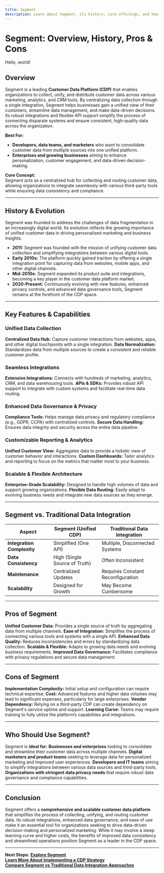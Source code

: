 ```yaml
---
title: Segment
description: Learn about Segment, its history, core offerings, and how it streamlines customer data collection and integration.
---
```


# **Segment: Overview, History, Pros & Cons**

Hello, world!

## **Overview**  
Segment is a leading **Customer Data Platform (CDP)** that enables organizations to collect, unify, and distribute customer data across various marketing, analytics, and CRM tools. By centralizing data collection through a single integration, Segment helps businesses gain a unified view of their customers, streamline data management, and make data-driven decisions. Its robust integrations and flexible API support simplify the process of connecting disparate systems and ensure consistent, high-quality data across the organization.

 **Best For:**  
- **Developers, data teams, and marketers** who want to consolidate customer data from multiple sources into one unified platform.  
- **Enterprises and growing businesses** aiming to enhance personalization, customer engagement, and data-driven decision-making.

 **Core Concept:**  
Segment acts as a centralized hub for collecting and routing customer data, allowing organizations to integrate seamlessly with various third-party tools while ensuring data consistency and compliance.

---

## **History & Evolution**  
Segment was founded to address the challenges of data fragmentation in an increasingly digital world. Its evolution reflects the growing importance of unified customer data in driving personalized marketing and business insights.

- **2011:** Segment was founded with the mission of unifying customer data collection and simplifying integrations between various digital tools.
- **Early 2010s:** The platform quickly gained traction by offering a single integration point for capturing data from websites, mobile apps, and other digital channels.
- **Mid-2010s:** Segment expanded its product suite and integrations, becoming a key player in the customer data platform market.
- **2020-Present:** Continuously evolving with new features, enhanced privacy controls, and advanced data governance tools, Segment remains at the forefront of the CDP space.

---

## **Key Features & Capabilities**

### **Unified Data Collection**
 **Centralized Data Hub:** Capture customer interactions from websites, apps, and other digital touchpoints with a single integration.
 **Data Normalization:** Standardizes data from multiple sources to create a consistent and reliable customer profile.

### **Seamless Integrations**
 **Extensive Integrations:** Connects with hundreds of marketing, analytics, CRM, and data warehousing tools.
 **APIs & SDKs:** Provides robust API support to integrate with custom systems and facilitate real-time data routing.

### **Enhanced Data Governance & Privacy**
 **Compliance Tools:** Helps manage data privacy and regulatory compliance (e.g., GDPR, CCPA) with centralized controls.
 **Secure Data Handling:** Ensures data integrity and security across the entire data pipeline.

### **Customizable Reporting & Analytics**
 **Unified Customer View:** Aggregates data to provide a holistic view of customer behavior and interactions.
 **Custom Dashboards:** Tailor analytics and reporting to focus on the metrics that matter most to your business.

### **Scalable & Flexible Architecture**
 **Enterprise-Grade Scalability:** Designed to handle high volumes of data and support growing organizations.
 **Flexible Data Routing:** Easily adapt to evolving business needs and integrate new data sources as they emerge.

---

## **Segment vs. Traditional Data Integration**

| Aspect                      | Segment (Unified CDP)     | Traditional Data Integration   |
|-----------------------------|---------------------------|--------------------------------|
| **Integration Complexity**  |  Simplified (One API)    |  Multiple, Disconnected Systems |
| **Data Consistency**        |  High (Single Source of Truth) |  Often Inconsistent         |
| **Maintenance**             |  Centralized Updates     |  Requires Constant Reconfiguration |
| **Scalability**             |  Designed for Growth     |  May Become Cumbersome       |

---

## **Pros of Segment**
 **Unified Customer Data:** Provides a single source of truth by aggregating data from multiple channels.
 **Ease of Integration:** Simplifies the process of connecting various tools and systems with a single API.
 **Enhanced Data Quality:** Reduces inconsistencies and errors by standardizing data collection.
 **Scalable & Flexible:** Adapts to growing data needs and evolving business requirements.
 **Improved Data Governance:** Facilitates compliance with privacy regulations and secure data management.

---

## **Cons of Segment**
 **Implementation Complexity:** Initial setup and configuration can require technical expertise.
 **Cost:** Advanced features and higher data volumes may lead to significant expenses, particularly for large enterprises.
 **Vendor Dependency:** Relying on a third-party CDP can create dependency on Segment's service uptime and support.
 **Learning Curve:** Teams may require training to fully utilize the platform’s capabilities and integrations.

---

## **Who Should Use Segment?**
Segment is **ideal for:**
 **Businesses and enterprises** looking to consolidate and streamline their customer data across multiple channels.
 **Digital marketers and product teams** seeking to leverage data for personalized marketing and improved user experiences.
 **Developers and IT teams** aiming to simplify integrations between various data sources and third-party tools.
 **Organizations with stringent data privacy needs** that require robust data governance and compliance capabilities.

---

## **Conclusion**
Segment offers a **comprehensive and scalable customer data platform** that simplifies the process of collecting, unifying, and routing customer data. Its robust integrations, enhanced data governance, and ease of use make it an essential tool for organizations seeking to drive data-driven decision-making and personalized marketing. While it may involve a steep learning curve and higher costs, the benefits of improved data consistency and streamlined operations position Segment as a leader in the CDP space.

---

 **Next Steps:**
 **[Explore Segment](https://segment.com/)**  
 **[Learn More About Implementing a CDP Strategy](#)**  
 **[Compare Segment vs Traditional Data Integration Approaches](#)**
